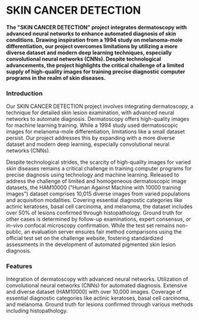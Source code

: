 
# SKIN CANCER DETECTION
#### The "SKIN CANCER DETECTION" project integrates dermatoscopy with advanced neural networks to enhance automated diagnosis of skin conditions. Drawing inspiration from a 1994 study on melanoma-mole differentiation, our project overcomes limitations by utilizing a more diverse dataset and modern deep learning techniques, especially convolutional neural networks (CNNs). Despite technological advancements, the project highlights the critical challenge of a limited supply of high-quality images for training precise diagnostic computer programs in the realm of skin diseases.

### Introduction
Our SKIN CANCER DETECTION project involves integrating dermatoscopy, a technique for detailed skin lesion examination, with advanced neural networks to automate diagnosis. Dermatoscopy offers high-quality images for machine learning training. While a 1994 study used dermatoscopic images for melanoma-mole differentiation, limitations like a small dataset persist. Our project addresses this by expanding with a more diverse dataset and modern deep learning, especially convolutional neural networks (CNNs).

Despite technological strides, the scarcity of high-quality images for varied skin diseases remains a critical challenge in training computer programs for precise diagnosis using technology and machine learning. Released to address the challenge of limited and homogeneous dermatoscopic image datasets, the HAM10000 ("Human Against Machine with 10000 training images") dataset comprises 10,015 diverse images from varied populations and acquisition modalities. Covering essential diagnostic categories like actinic keratoses, basal cell carcinoma, and melanoma, the dataset includes over 50% of lesions confirmed through histopathology. Ground truth for other cases is determined by follow-up examinations, expert consensus, or in-vivo confocal microscopy confirmation. While the test set remains non-public, an evaluation server ensures fair method comparisons using the official test set on the challenge website, fostering standardized assessments in the development of automated pigmented skin lesion diagnosis.

### Features
Integration of dermatoscopy with advanced neural networks.
Utilization of convolutional neural networks (CNNs) for automated diagnosis.
Extensive and diverse dataset (HAM10000) with over 10,000 images.
Coverage of essential diagnostic categories like actinic keratoses, basal cell carcinoma, and melanoma.
Ground truth for lesions confirmed through various methods including histopathology.
